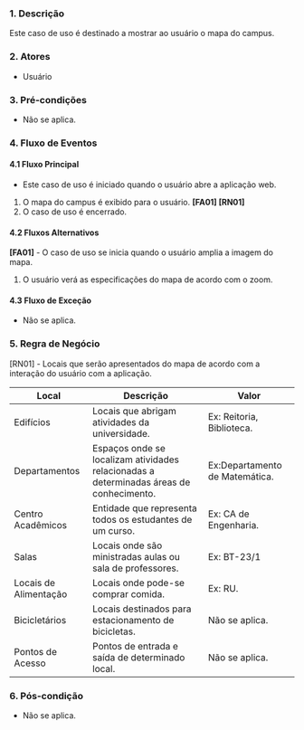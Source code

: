 ### 1. Descrição

Este caso de uso é destinado a mostrar ao usuário o mapa do campus.

### 2. Atores

* Usuário

### 3. Pré-condições

* Não se aplica.

### 4. Fluxo de Eventos

#### 4.1 Fluxo Principal
* Este caso de uso é iniciado quando o usuário abre a aplicação web.
1. O mapa do campus é exibido para o usuário. **[FA01] [RN01]**
2. O caso de uso é encerrado. 

#### 4.2 Fluxos Alternativos

**[FA01]** - O caso de uso se inicia quando o usuário amplia a imagem do mapa.
1. O usuário verá as especificações do mapa de acordo com o zoom.

#### 4.3 Fluxo de Exceção

* Não se aplica.

### 5. Regra de Negócio

[RN01] - Locais que serão apresentados do mapa de acordo com a interação do usuário com a aplicação.

| Local                 | Descrição                                                                               | Valor                          |
|-----------------------|-----------------------------------------------------------------------------------------|--------------------------------|
| Edifícios             | Locais que abrigam atividades da universidade.                                          | Ex: Reitoria, Biblioteca.      |
| Departamentos         | Espaços onde se localizam atividades relacionadas a determinadas áreas de conhecimento. | Ex:Departamento de Matemática. |
| Centro Acadêmicos     | Entidade que representa todos os estudantes de um curso.                                | Ex: CA de Engenharia.          |
| Salas                 | Locais onde são ministradas aulas ou sala de professores.                               | Ex: BT-23/1                    |
| Locais de Alimentação | Locais onde pode-se comprar comida.                                                     | Ex: RU.                        |
| Bicicletários         | Locais destinados para estacionamento de bicicletas.                                    | Não se aplica.                 |
| Pontos de Acesso      | Pontos de entrada e saída de determinado local.                                         | Não se aplica.                 |

### 6. Pós-condição

* Não se aplica.